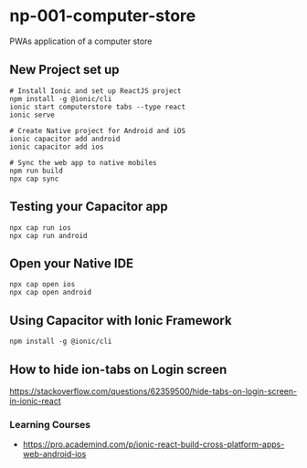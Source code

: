 # np-001-computer-store

PWAs application of a computer store

## New Project set up

```shell
# Install Ionic and set up ReactJS project
npm install -g @ionic/cli
ionic start computerstore tabs --type react
ionic serve

# Create Native project for Android and iOS
ionic capacitor add android
ionic capacitor add ios

# Sync the web app to native mobiles
npm run build
npx cap sync

```

## Testing your Capacitor app

```shell
npx cap run ios
npx cap run android

```

## Open your Native IDE

```shell
npx cap open ios
npx cap open android

```

## Using Capacitor with Ionic Framework

```shell
npm install -g @ionic/cli

```

## How to hide ion-tabs on Login screen

https://stackoverflow.com/questions/62359500/hide-tabs-on-login-screen-in-ionic-react

### Learning Courses

- https://pro.academind.com/p/ionic-react-build-cross-platform-apps-web-android-ios